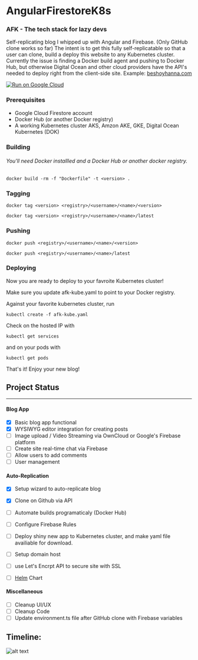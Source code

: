 # AngularFirestoreK8s
### AFK - The tech stack for lazy devs

Self-replicating blog I whipped up with Angular and Firebase. (Only GitHub clone works so far) The intent is to get this fully self-replicatable so that a user can clone, build a deploy this website to any Kubernetes cluster. Currently the issue is finding a Docker build agent and pushing to Docker Hub, but otherwise Digital Ocean and other cloud providers have the API's needed to deploy right from the client-side site. Example: [beshoyhanna.com](https://beshoyhanna.com)

[![Run on Google Cloud](https://storage.googleapis.com/cloudrun/button.svg)](https://console.cloud.google.com/cloudshell/editor?shellonly=true&cloudshell_image=gcr.io/cloudrun/button&cloudshell_git_repo=https://github.com/behoyh/AngularFirestoreK8s.git)

### Prerequisites
* Google Cloud Firestore account
* Docker Hub (or another Docker registry)
* A working Kubernetes cluster AKS, Amzon AKE, GKE, Digital Ocean Kubernetes (DOK)

### Building
###### You'll need Docker installled and a Docker Hub or another docker registry. 

`docker build -rm -f "Dockerfile" -t <version> .`

### Tagging

`docker tag <version> <registry>/<username>/<name>/<version>`

`docker tag <version> <registry>/<username>/<name>/latest`

### Pushing

`docker push <registry>/<username>/<name>/<version>`

`docker push <registry>/<username>/<name>/latest`

### Deploying
Now you are ready to deploy to your favroite Kubernetes cluster!

Make sure you update afk-kube.yaml to point to your Docker registry.

Against your favorite kubernetes cluster, run

`kubectl create -f afk-kube.yaml`

Check on the hosted IP with

`kubectl get services`

and on your pods with

`kubectl get pods`

That's it! Enjoy your new blog! 

## Project Status
---
#### Blog App
- [x] Basic blog app functional
- [x] WYSIWYG editor integration for creating posts
- [ ] Image upload / Video Streaming via OwnCloud or Google's Firebase platform
- [ ] Create site real-time chat via Firebase
- [ ] Allow users to add comments
- [ ] User management

#### Auto-Replication
- [x] Setup wizard to auto-replicate blog
- [x] Clone on Github via API
- [ ] Automate builds programaticaly (Docker Hub)
- [ ] Configure Firebase Rules
- [ ] Deploy shiny new app to Kubernetes cluster, and make yaml file availiable for download.
- [ ] Setup domain host
- [ ] use Let's Encrpt API to secure site with SSL
- [ ] [Helm](https://helm.sh/) Chart


#### Miscellaneous
- [ ] Cleanup UI/UX
- [ ] Cleanup Code
- [ ] Update environment.ts file after GitHub clone with Firebase variables

## Timeline:
![alt text](https://pbs.twimg.com/media/DwmvXl8UYAAxYAi.jpg:large "No one can stop me")
